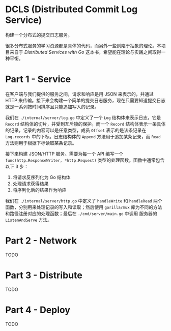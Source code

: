 # DCLS (Distributed Commit Log Service)

构建一个分布式的提交日志服务。

很多分布式服务的学习资源都是具体的代码，而另外一些则陷于抽象的理论。本项目来自于 *Distributed Services with Go* 这本书，希望能在理论与实践之间取得一种平衡。

# Part 1 - Service

在客户端与我们提供的服务之间，请求和响应是用 JSON 来表示的，并通过 HTTP 来传输。接下来会构建一个简单的提交日志服务，现在只需要知道提交日志就是一系列按时间排序且只能追加写入的记录。



我们在 `./internal/server/log.go` 中定义了一个 `Log` 结构体来表示日志，它是 `Record` 结构体的切片，并受到互斥锁的保护。而一个 `Record` 结构体表示一条具体的记录，记录的内容可以是任意类型，成员 `Offset` 表示的是该条记录在 `Log.records` 中的下标。日志结构体的 `Append` 方法用于追加某条记录，而 `Read` 方法则用于根据下标读取某条记录。



接下来构建 JSON/HTTP 服务。需要为每一个 API 编写一个 `func(http.ResponseWriter, *http.Request)` 类型的处理函数。函数中通常包含以下 3 步：

1. 将请求反序列化为 Go 结构体
2. 处理请求获得结果
3. 将序列化后的结果作为响应

我们在 `./internal/server/http.go` 中定义了 `handleWrite` 和 `handleRead` 两个函数，分别用来处理记录的写入和读取；然后使用 `gorilla/mux` 库为不同的方法和路径注册对应的处理函数；最后在 `./cmd/server/main.go` 中调用 服务器的 `ListenAndServe` 方法。

# Part 2 - Network

TODO

# Part 3 - Distribute

TODO

# Part 4 - Deploy

TODO
